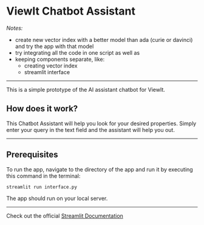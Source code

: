 # ViewIt Chatbot Assistant

_Notes:_

* create new vector index with a better model than ada (curie or davinci) and try the app with that model
* try integrating all the code in one script as well as
* keeping components separate, like:
    * creating vector index
    * streamlit interface

***
This is a simple prototype of the AI assistant chatbot for ViewIt.

## How does it work?
This Chatbot Assistant will help you look for your desired properties.
Simply enter your query in the text field and the assistant will help you out.

***
## Prerequisites
To run the app, navigate to the directory of the app and run it by executing this command in the terminal:

    streamlit run interface.py

The app should run on your local server.
***
Check out the official [Streamlit Documentation](https://docs.streamlit.io/)